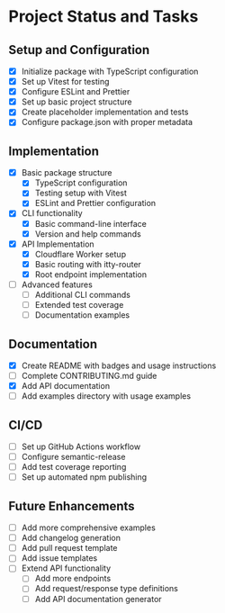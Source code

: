 # Project Status and Tasks

## Setup and Configuration

- [x] Initialize package with TypeScript configuration
- [x] Set up Vitest for testing
- [x] Configure ESLint and Prettier
- [x] Set up basic project structure
- [x] Create placeholder implementation and tests
- [x] Configure package.json with proper metadata

## Implementation

- [x] Basic package structure
  - [x] TypeScript configuration
  - [x] Testing setup with Vitest
  - [x] ESLint and Prettier configuration
- [x] CLI functionality
  - [x] Basic command-line interface
  - [x] Version and help commands
- [x] API Implementation
  - [x] Cloudflare Worker setup
  - [x] Basic routing with itty-router
  - [x] Root endpoint implementation
- [ ] Advanced features
  - [ ] Additional CLI commands
  - [ ] Extended test coverage
  - [ ] Documentation examples

## Documentation

- [x] Create README with badges and usage instructions
- [ ] Complete CONTRIBUTING.md guide
- [x] Add API documentation
- [ ] Add examples directory with usage examples

## CI/CD

- [ ] Set up GitHub Actions workflow
- [ ] Configure semantic-release
- [ ] Add test coverage reporting
- [ ] Set up automated npm publishing

## Future Enhancements

- [ ] Add more comprehensive examples
- [ ] Add changelog generation
- [ ] Add pull request template
- [ ] Add issue templates
- [ ] Extend API functionality
  - [ ] Add more endpoints
  - [ ] Add request/response type definitions
  - [ ] Add API documentation generator
